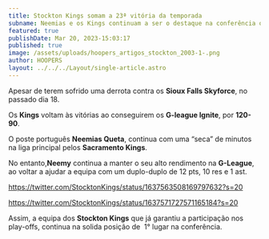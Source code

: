 ```yaml
---
title: Stockton Kings somam a 23ª vitória da temporada
subname: Neemias e os Kings continuam a ser o destaque na conferência oeste da G-League
featured: true
publishDate: Mar 20, 2023-15:03:17
published: true
image: /assets/uploads/hoopers_artigos_stockton_2003-1-.png
author: HOOPERS
layout: ../../../Layout/single-article.astro
---
```

Apesar de terem sofrido uma derrota contra os **Sioux Falls Skyforce**, no passado dia 18.

Os **Kings** voltam às vitórias ao conseguirem os **G-league Ignite**, por **120-90**. 

O poste português **Neemias Queta**, continua com uma “seca” de minutos na liga principal pelos **Sacramento Kings**. 

No entanto,**Neemy** continua a manter o seu alto rendimento na **G-League**, ao voltar a ajudar a equipa com um duplo-duplo de 12 pts, 10 res e 1 ast. 

<https://twitter.com/StocktonKings/status/1637563508169797632?s=20>

<https://twitter.com/StocktonKings/status/1637571727571165184?s=20>

Assim, a equipa dos **Stockton Kings** que já garantiu a participação nos play-offs, continua na solida posição de  1° lugar na conferência.